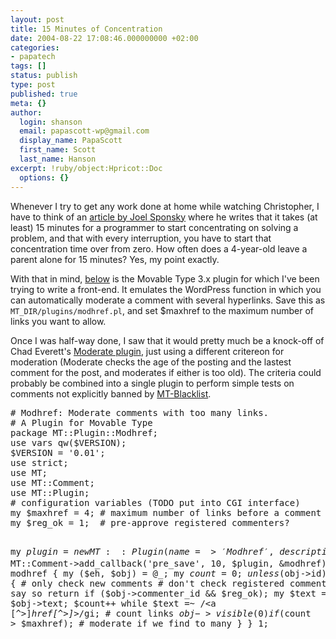 ```yaml
---
layout: post
title: 15 Minutes of Concentration
date: 2004-08-22 17:08:46.000000000 +02:00
categories:
- papatech
tags: []
status: publish
type: post
published: true
meta: {}
author:
  login: shanson
  email: papascott-wp@gmail.com
  display_name: PapaScott
  first_name: Scott
  last_name: Hanson
excerpt: !ruby/object:Hpricot::Doc
  options: {}
---
```

<p>Whenever I try to get any work done at home while watching Christopher, I have to think of an <a href="http://www.joelonsoftware.com/global/English/Articles/WheredoThesePeopleGetThei.html" title="Joel on Software - Where do These People Get Their (Unoriginal) Ideas?">article by Joel Sponsky</a> where he writes that it takes (at least) 15 minutes for a programmer to start concentrating on solving a problem, and that with every interruption, you have to start that concentration time over from zero. How often does a 4-year-old leave a parent alone for 15 minutes? Yes, my point exactly.</p>
<p>With that in mind, <a href="https://www.papascott.de/archives/2004/08/22/15-minutes-of-concentration/#more-2022">below</a> is the Movable Type 3.x plugin for which I've been trying to write a front-end. It emulates the WordPress function in which you can automatically moderate a comment with several hyperlinks. Save this as <code>MT_DIR/plugins/modhref.pl</code>, and set $maxhref to the maximum number of links you want to allow. </p>
<p>Once I was half-way done, I saw that it would pretty much be a knock-off of Chad Everett's <a href="http://jayseae.cxliv.org/moderate/">Moderate plugin</a>, just using a different critereon for moderation (Moderate checks the age of the posting and the lastest comment for the post, and moderates if either is too old). The criteria could probably be combined into a single plugin to perform simple tests on comments not explicitly banned by <a href="http://www.jayallen.org/projects/mt-blacklist/">MT-Blacklist</a>.<br />
<!--more--></p>
<pre># Modhref: Moderate comments with too many links.
# A Plugin for Movable Type
package MT::Plugin::Modhref;
use vars qw($VERSION);
$VERSION = '0.01';
use strict;
use MT;
use MT::Comment;
use MT::Plugin;
# configuration variables (TODO put into CGI interface)
my $maxhref = 4; # maximum number of links before a comment is moderated
my $reg_ok = 1;  # pre-approve registered commenters?

my $plugin = new MT::Plugin({
  name => 'Modhref',
  description => 'Moderate comments with too many links.',
  doc_link => 'https://www.papascott.de/'
});
MT->add_plugin($plugin);
MT::Comment->add_callback('pre_save', 10, $plugin, &modhref);
sub modhref {
  my ($eh, $obj) = @_;
  my $count = 0;
  unless ($obj->id) { # only check new comments
    # don't check registered comments unless we say so
    return if ($obj->commenter_id && $reg_ok); 
    my $text = $obj->text;
    $count++ while $text =~ /&lt;a [^>]*href[^>]*>/gi;  # count links
    $obj->visible(0) if ($count > $maxhref); # moderate if we find to many
  }
}
1;</pre>
